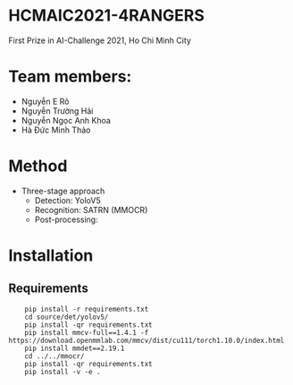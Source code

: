 # HCMAIC2021-4RANGERS
First Prize in AI-Challenge 2021, Ho Chi Minh City

# Team members:
- Nguyễn E Rô
- Nguyễn Trường Hải
- Nguyễn Ngọc Anh Khoa
- Hà Đức Minh Thảo

# Method
- Three-stage approach
    - Detection: YoloV5
    - Recognition: SATRN (MMOCR)
    - Post-processing: 
        <!-- -  
        -  -->

# Installation
## Requirements
```
    pip install -r requirements.txt
    cd source/det/yolov5/
    pip install -qr requirements.txt
    pip install mmcv-full==1.4.1 -f https://download.openmmlab.com/mmcv/dist/cu111/torch1.10.0/index.html
    pip install mmdet==2.19.1
    cd ../../mmocr/
    pip install -qr requirements.txt
    pip install -v -e .
```

# 